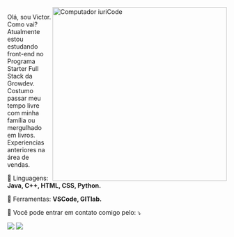 <img src="https://raw.githubusercontent.com/MicaelliMedeiros/micaellimedeiros/master/image/computer-illustration.png" min-width="400px" max-width="400px" width="400px" align="right" alt="Computador iuriCode">

<p align="left"> 
  Olá, sou Victor. Como vai? 
  Atualmente estou estudando front-end no Programa Starter Full Stack da Growdev.
  Costumo passar meu tempo livre com minha família ou mergulhado em livros.
  Experiencias anteriores na área de vendas.
</p>

<p align="left">
  🦄 Linguagens: <strong>Java, C++, HTML, CSS, Python.</strong>
</p>

<p align="left">
  💼 Ferramentas: <strong>VSCode, GITlab.</strong>
</p>

<p align="left">
  💌 Você pode entrar em contato comigo pelo: ⤵️
</p>

<p align="left">
  <a href="mailto:victorliranfsu@gmail.com" alt="GMAIL">
  <img src="https://img.shields.io/badge/-Gmail-FF0000?style=flat-square&labelColor=FF0000&logo=gmail&logoColor=white&link=victorliranfsu@gmail.com" /></a>

  <a href="https://www.instagram.com/invites/contact/?i=1a7x8o5fvmd9o&utm_content=126go7m" alt="INSTAGRAM">
  <img src="https://img.shields.io/badge/-Instagram-DF0174?style=flat-square&labelColor=DF0174&logo=instagram&logoColor=white&link=https://www.instagram.com/invites/contact/?i=1a7x8o5fvmd9o&utm_content=126go7m"/></a>
</p>  
